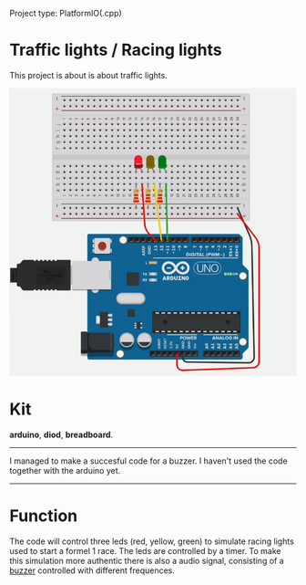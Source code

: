  Project type: PlatformIO(.cpp)
# Traffic lights / Racing lights

This project is about is about traffic lights.

![](./Diods.gif)

# Kit
**arduino**, **diod**, **breadboard**.

-------


I managed to make a succesful code for a buzzer. I haven't used the code together with the arduino yet.

--------

# Function
The code will control three leds (red, yellow, green) to simulate racing lights used to start a formel 1 race. The leds are controlled by a timer. To make this simulation more authentic there is also a audio signal, consisting of a [buzzer](https://create.arduino.cc/projecthub/SURYATEJA/use-a-buzzer-module-piezo-speaker-using-arduino-uno-89df45) controlled with different frequences.